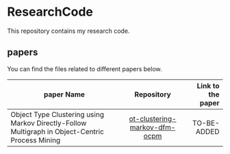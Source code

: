 # ResearchCode

This repository contains my research code. 

## papers
You can find the files related to different papers below.

| paper Name        | Repository           | Link to the paper  |
| ------------- |:-------------:| -----:|
| Object Type Clustering using Markov Directly-Follow Multigraph in Object-Centric Process Mining | [ot-clustering-markov-dfm-ocpm](./ot-clustering-markov-dfm-ocpm)     |    TO-BE-ADDED |

